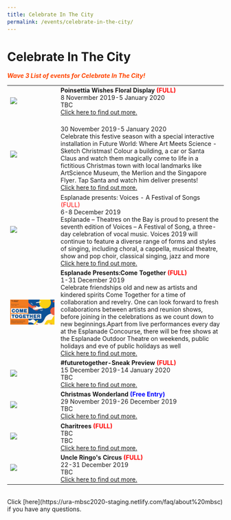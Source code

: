 ```yaml
---
title: Celebrate In The City 
permalink: /events/celebrate-in-the-city/
---
```


# Celebrate In The City

<font color="orangered"><i><b>Wave 3 List of events for Celebrate In The City!</b></i></font>

<table>
<tr>
    <td>
     <a href="https://www.gardensbythebay.com.sg/"> <img src="/images/Picture1.jpg" /></a>
    </td>
    <td>
      <b>Poinsettia Wishes Floral Display <font color="red"> (FULL)</font></b>
      <br>8 Novermber 2019-5 January 2020
      <br>TBC
      <br><a href="https://www.gardensbythebay.com.sg/">Click here to find out more.</a>
    </td>
</tr>  
<tr>
    <td>
       <a href="www.marinabaysands.com/artsciencemuseum"> <img src="/images/Picture1.jpg" /></a>
    </td>
    <td>
      <br>30 November 2019-5 January 2020
      <br>Celebrate this festive season with a special interactive installation in Future World: Where Art Meets Science - Sketch Christmas! Colour a building, a car or Santa Claus and watch them magically come to life in a fictitious Christmas town with local landmarks like ArtScience Museum, the Merlion and the Singapore Flyer. Tap Santa and watch him deliver presents! 
      <br><a href="www.marinabaysands.com/artsciencemuseum">Click here to find out more.</a>
    </td>
</tr>  
<tr>
    <td>
       <a href="www.esplanade.com/voices"> <img src="/images/Picture1.jpg" /></a>
    </td>
    <td>
      Esplanade presents: Voices - A Festival of Songs <font color="red"> (FULL)</font></b>
      <br>6-8 December 2019 
      <br>Esplanade – Theatres on the Bay is proud to present the seventh edition of Voices – A Festival of Song, a three-day celebration of vocal music. Voices 2019 will continue to feature a diverse range of forms and styles of singing, including choral, a cappella, musical theatre, show and pop choir, classical singing, jazz and more 
      <br><a href="www.esplanade.com/voices">Click here to find out more.</a>
    </td>
</tr>
<tr>
    <td>
     <a href="https://www.esplanade.com/festivals-and-series/come-together/2019"> <img src="/images/Esplanade_Presents_Come_Together.jpg" /></a>
    </td>
    <td>
      <b>Esplanade Presents:Come Together<font color="red"> (FULL)</font></b>
      <br>1-31 December 2019
      <br> Celebrate friendships old and new as artists and kindered spirits Come Together for a time of collaboration and revelry. One can look forward to fresh collaborations between artists and reunion shows, before joining in the celebrations as we count down to new beginnings.Apart from live performances every day at the Esplanade Concourse, there will be free shows at the Esplanade Outdoor Theatre on weekends, public holidays and eve of public holidays as well
      <br><a href="https://www.esplanade.com/festivals-and-series/come-together/2019">Click here to find out more.</a>
    </td>
</tr>  
<tr>
    <td>
      <a href="https://www.gardensbythebay.com.sg/"> <img src="/images/Picture1.jpg" /></a>
    </td>
    <td>
      <b>#futuretogether-Sneak Preview <font color="red"> (FULL)</font></b>
      <br>15 December 2019-14 January 2020
      <br>TBC
      <br><a href="https://www.gardensbythebay.com.sg/">Click here to find out more.</a>
    </td>
  </tr>  
<tr>
    <td>
      <a href="www.christmaswonderland.sg"> <img src="/images/Picture1.jpg" /></a>
    </td>
    <td>
      <b>Christmas Wonderland<font color="blue"> (Free Entry)</font></b>
      <br>29 November 2019-26 December 2019
      <br>TBC
      <br><a href="www.christmaswonderland.sg">Click here to find out more.</a>
    </td>
</tr>  
<tr>
    <td>
      <a href="/events/learning-journeys/event-details/LC_FC_HDB"> <img src="/images/Picture1.jpg" /></a>
    </td>
    <td>
      <b>Charitrees<font color="red"> (FULL)</font></b>
      <br>TBC
      <br>TBC
      <br><a href="/events/learning-journeys/event-details/LC_FC_HDB">Click here to find out more.</a>
    </td>
  </tr>
  <tr>
    <td>
      <a href="/events/learning-journeys/event-details/LA_DWP"> <img src="/images/Picture1.jpg" /></a>
    </td>
    <td>
      <b>Uncle Ringo's Circus<font color="red"> (FULL)</font></b>
      <br>22-31 December 2019  
      <br>TBC 
      <br><a href="/events/learning-journeys/event-details/LA_DWP">Click here to find out more.</a>
    </td>
  </tr>
</table>
<br> Click [here](https://ura-mbsc2020-staging.netlify.com/faq/about%20mbsc) if you have any questions.


